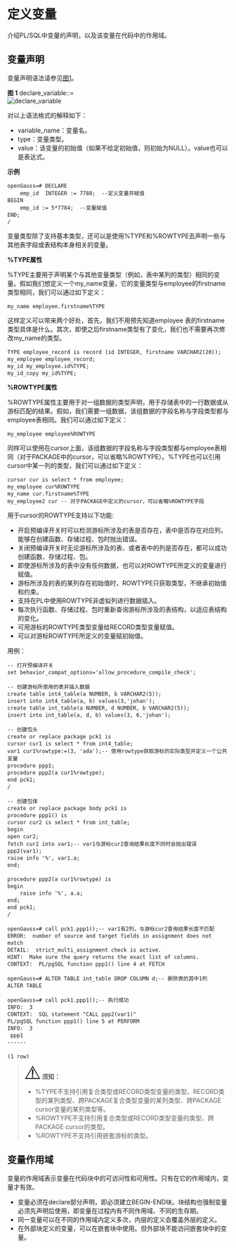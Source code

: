 # 定义变量

介绍PL/SQL中变量的声明，以及该变量在代码中的作用域。

## 变量声明<a name="zh-cn_topic_0283136825_zh-cn_topic_0237122221_zh-cn_topic_0059777427_scd87586ffb304dfca616ff3dff504b81"></a>

变量声明语法请参见[图1](#zh-cn_topic_0283136825_zh-cn_topic_0237122221_zh-cn_topic_0059777427_f6cc941e0c136457aade3860fc682cbbc)。

**图 1**  declare\_variable::=<a name="zh-cn_topic_0283136825_zh-cn_topic_0237122221_zh-cn_topic_0059777427_f6cc941e0c136457aade3860fc682cbbc"></a>  
![](figures/declare_variable.png "declare_variable")

对以上语法格式的解释如下：

-   variable\_name：变量名。
-   type：变量类型。
-   value：该变量的初始值（如果不给定初始值，则初始为NULL）。value也可以是表达式。

**示例**

```
openGauss=# DECLARE
    emp_id  INTEGER := 7788;  --定义变量并赋值
BEGIN
    emp_id := 5*7784;  --变量赋值
END;
/
```

变量类型除了支持基本类型，还可以是使用%TYPE和%ROWTYPE去声明一些与其他表字段或表结构本身相关的变量。

**%TYPE属性**

%TYPE主要用于声明某个与其他变量类型（例如，表中某列的类型）相同的变量。假如我们想定义一个my\_name变量，它的变量类型与employee的firstname类型相同，我们可以通过如下定义：

```
my_name employee.firstname%TYPE
```

这样定义可以带来两个好处，首先，我们不用预先知道employee 表的firstname类型具体是什么。其次，即使之后firstname类型有了变化，我们也不需要再次修改my\_name的类型。

```
TYPE employee_record is record (id INTEGER, firstname VARCHAR2(20));
my_employee employee_record;
my_id my_employee.id%TYPE;
my_id_copy my_id%TYPE;
```

**%ROWTYPE属性**

%ROWTYPE属性主要用于对一组数据的类型声明，用于存储表中的一行数据或从游标匹配的结果。假如，我们需要一组数据，该组数据的字段名称与字段类型都与employee表相同。我们可以通过如下定义：

```
my_employee employee%ROWTYPE
```

同样可以使用在cursor上面，该组数据的字段名称与字段类型都与employee表相同（对于PACKAGE中的cursor，可以省略%ROWTYPE）。%TYPE也可以引用cursor中某一列的类型，我们可以通过如下定义：

```
cursor cur is select * from employee;
my_employee cur%ROWTYPE
my_name cur.firstname%TYPE
my_employee2 cur -- 对于PACKAGE中定义的cursor，可以省略%ROWTYPE字段
```

用于cursor的ROWTYPE支持以下功能:
-   开启预编译开关时可以检测游标所涉及的表是否存在，表中是否存在对应列，能够在创建函数、存储过程、包时抛出错误。
-   关闭预编译开关时无论游标所涉及的表、或者表中的列是否存在，都可以成功创建函数、存储过程、包。
-   即使游标所涉及的表中没有任何数据，也可以对ROWTYPE所定义的变量进行赋值。
-   游标所涉及的表的某列存在初始值时，ROWTYPE只获取类型，不继承初始值和约束。
-   支持在PL中使用ROWTYPE非虚拟列进行数据插入。
-   每次执行函数、存储过程、包时重新查询游标所涉及的表结构，以适应表结构的变化。
-   可用游标的ROWTYPE类型变量给RECORD类型变量赋值。
-   可以对游标ROWTYPE所定义的变量赋初始值。

用例：
```
-- 打开预编译开关
set behavior_compat_options='allow_procedure_compile_check';

-- 创建游标所使用的表并插入数据
create table int4_table(a NUMBER, b VARCHAR2(5));
insert into int4_table(a, b) values(3,'johan');
create table int_table(a NUMBER, d NUMBER, b VARCHAR2(5));
insert into int_table(a, d, b) values(3, 6,'johan');

-- 创建包头
create or replace package pck1 is
cursor cur1 is select * from int4_table;
var1 cur1%rowtype:=(3, 'ada');-- 使用rowtype获取游标的实际类型并定义一个公共变量
procedure ppp1;
procedure ppp2(a cur1%rowtype);
end pck1;
/

-- 创建包体
create or replace package body pck1 is
procedure ppp1() is
cursor cur2 is select * from int_table;
begin
open cur2;
fetch cur2 into var1;-- var1与游标cur2查询结果长度不同时会抛出错误
ppp2(var1);
raise info '%', var1.a;
end;

procedure ppp2(a cur1%rowtype) is
begin
    raise info '%', a.a;
end;
end pck1;
/

openGauss=# call pck1.ppp1();-- var1有2列，与游标cur2查询结果长度不匹配
ERROR:  number of source and target fields in assignment does not match
DETAIL:  strict_multi_assignment check is active.
HINT:  Make sure the query returns the exact list of columns.
CONTEXT:  PL/pgSQL function ppp1() line 4 at FETCH

openGauss=# ALTER TABLE int_table DROP COLUMN d;-- 删除表的其中1列
ALTER TABLE

openGauss=# call pck1.ppp1();-- 执行成功
INFO:  3
CONTEXT:  SQL statement "CALL ppp2(var1)"
PL/pgSQL function ppp1() line 5 at PERFORM
INFO:  3
 ppp1
------

(1 row)
```

>![](public_sys-resources/icon-notice.png) **须知：** 
>-   %TYPE不支持引用复合类型或RECORD类型变量的类型、RECORD类型的某列类型、跨PACKAGE复合类型变量的某列类型、跨PACKAGE cursor变量的某列类型等。
>-   %ROWTYPE不支持引用复合类型或RECORD类型变量的类型、跨PACKAGE cursor的类型。
>-   %ROWTYPE不支持引用嵌套游标的类型。

## 变量作用域<a name="zh-cn_topic_0283136825_zh-cn_topic_0237122221_zh-cn_topic_0059777427_s22f3ff2c9c4344a99fd2a028a86620bf"></a>

变量的作用域表示变量在代码块中的可访问性和可用性。只有在它的作用域内，变量才有效。

-   变量必须在declare部分声明，即必须建立BEGIN-END块。块结构也强制变量必须先声明后使用，即变量在过程内有不同作用域、不同的生存期。
-   同一变量可以在不同的作用域内定义多次，内层的定义会覆盖外层的定义。
-   在外部块定义的变量，可以在嵌套块中使用。但外部块不能访问嵌套块中的变量。

